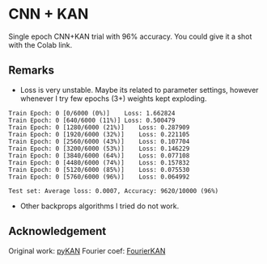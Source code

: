 # CNN + KAN
Single epoch CNN+KAN trial with 96% accuracy. You could give it a shot with the Colab link. 

## Remarks
* Loss is very unstable. 
  Maybe its related to parameter settings, however whenever I try few epochs (3+) weights kept exploding.

```
Train Epoch: 0 [0/6000 (0%)]	Loss: 1.662824
Train Epoch: 0 [640/6000 (11%)]	Loss: 0.500479
Train Epoch: 0 [1280/6000 (21%)]	Loss: 0.287909
Train Epoch: 0 [1920/6000 (32%)]	Loss: 0.221105
Train Epoch: 0 [2560/6000 (43%)]	Loss: 0.107704
Train Epoch: 0 [3200/6000 (53%)]	Loss: 0.146229
Train Epoch: 0 [3840/6000 (64%)]	Loss: 0.077108
Train Epoch: 0 [4480/6000 (74%)]	Loss: 0.157832
Train Epoch: 0 [5120/6000 (85%)]	Loss: 0.075530
Train Epoch: 0 [5760/6000 (96%)]	Loss: 0.064992

Test set: Average loss: 0.0007, Accuracy: 9620/10000 (96%)
```

* Other backprops algorithms I tried do not work.

## Acknowledgement
Original work: [pyKAN](https://github.com/KindXiaoming/pykan)
Fourier coef:  [FourierKAN](https://github.com/GistNoesis/FourierKAN/)

